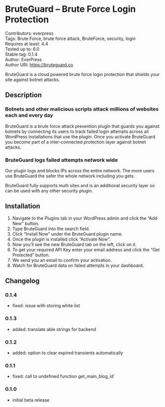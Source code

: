 # BruteGuard – Brute Force Login Protection

Contributors: everpress  
Tags: Brute Force, brute force attack, BruteForce, security, login  
Requires at least: 4.4  
Tested up to: 6.0  
Stable tag: 0.1.4  
Author: EverPress  
Author URI: https://bruteguard.co

BruteGuard is a cloud powered brute force login protection that shields your site against botnet attacks.

## Description

### Botnets and other malicious scripts attack millions of websites each and every day

BruteGuard is a brute force attack prevention plugin that guards you against botnets by connecting its users to track failed login attempts across all WordPress installations that use the plugin. Once you activate BruteGuard you become part of a inter-connected protection layer against botnet attacks.

### BruteGuard logs failed attempts network wide

Our plugin logs and blocks IPs across the entire network. The more users use BruteGuard the safer the whole network including you gets.

BruteGuard fully supports multi sites and is an additional security layer so can be used with any other security plugin.

## Installation

1. Navigate to the Plugins tab in your WordPress admin and click the “Add New” button.
2. Type BruteGuard into the search field.
3. Click “Install Now” under the BruteGuard plugin name.
4. Once the plugin is installed click “Activate Now”.
5. Now you’ll see the new BruteGuard tab on the left, click on it.
6. To get your required API Key enter your email address and click the “Get Protected” button.
7. We send you an email to confirm your activation.
8. Watch for BruteGuard data on failed attempts in your dashboard.

## Changelog

### 0.1.4

-   fixed: issue with storing white list

### 0.1.3

-   added: translate able strings for backend

### 0.1.2

-   added: option to clear expired transients automatically

### 0.1.1

-   fixed: call to undefined function get_main_blog_id`

### 0.1.0

-   initial beta release

